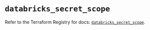 # `databricks_secret_scope`

Refer to the Terraform Registry for docs: [`databricks_secret_scope`](https://registry.terraform.io/providers/databricks/databricks/1.56.0/docs/resources/secret_scope).
